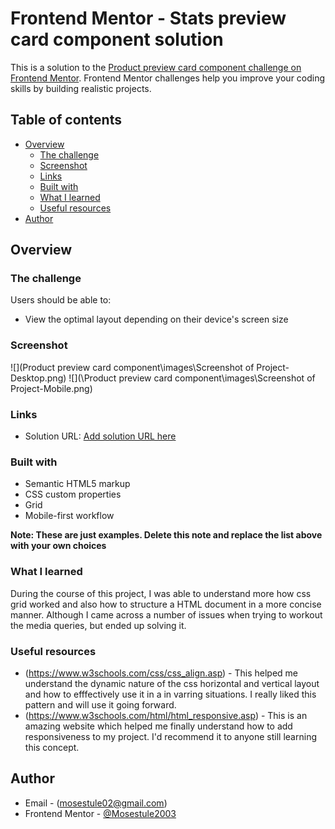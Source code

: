 # Frontend Mentor - Stats preview card component solution

This is a solution to the [Product preview card component challenge on Frontend Mentor](https://www.frontendmentor.io/challenges/stats-preview-card-component-8JqbgoU62). Frontend Mentor challenges help you improve your coding skills by building realistic projects. 

## Table of contents

- [Overview](#overview)
  - [The challenge](#the-challenge)
  - [Screenshot](#screenshot)
  - [Links](#links)
  - [Built with](#built-with)
  - [What I learned](#what-i-learned)
  - [Useful resources](#useful-resources)
- [Author](#author)


## Overview

### The challenge

Users should be able to:

- View the optimal layout depending on their device's screen size

### Screenshot

![](Product preview card component\images\Screenshot of Project-Desktop.png)
![](\Product preview card component\images\Screenshot of Project-Mobile.png)


### Links

- Solution URL: [Add solution URL here](https://your-solution-url.com)


### Built with

- Semantic HTML5 markup
- CSS custom properties
- Grid
- Mobile-first workflow

**Note: These are just examples. Delete this note and replace the list above with your own choices**

### What I learned

During the course of this project, I was able to understand more how css grid worked and also how to structure a HTML document in a more concise manner. Although I came across a number of issues when trying to workout the media queries, but ended up solving it.


### Useful resources

- (https://www.w3schools.com/css/css_align.asp) - This helped me understand the dynamic nature of the css horizontal and vertical layout and how to efffectively use it in a in varring situations. I really liked this pattern and will use it going forward.
- (https://www.w3schools.com/html/html_responsive.asp) - This is an amazing website which helped me finally understand how to add responsiveness to my project. I'd recommend it to anyone still learning this concept.


## Author

- Email - (mosestule02@gmail.com)
- Frontend Mentor - [@Mosestule2003](https://www.frontendmentor.io/profile/Mosestule2003)

